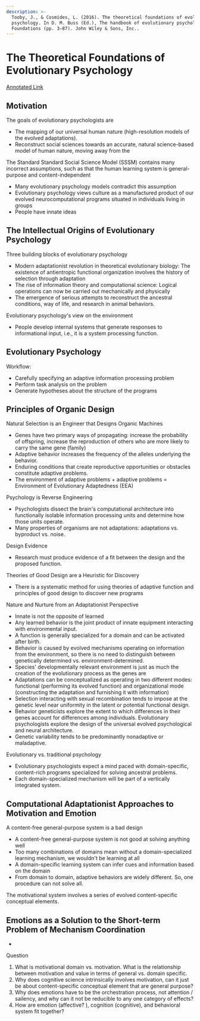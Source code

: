```yaml
---
description: >-
  Tooby, J., & Cosmides, L. (2016). The theoretical foundations of evolutionary
  psychology. In D. M. Buss (Ed.), The handbook of evolutionary psychology:
  Foundations (pp. 3–87). John Wiley & Sons, Inc..
---
```


# The Theoretical Foundations of Evolutionary Psychology

[Annotated Link](https://drive.google.com/file/d/1CNPyHEou5wF8rL8qR2GcN9mOzc9h69ZH/view?usp=sharing)

## Motivation&#x20;

The goals of evolutionary psychologists are&#x20;

* The mapping of our universal human nature (high-resolution models of the evolved adaptations).&#x20;
* Reconstruct social sciences towards an accurate, natural science-based model of human nature, moving away from the&#x20;

The Standard Standard Social Science Model (SSSM) contains many incorrect assumptions, such as that the human learning system is general-purpose and content-independent

* Many evolutionary psychology models contradict this assumption
* Evolutionary psychology views culture as a manufactured product of our evolved neurocomputational programs situated in individuals living in groups&#x20;
* People have innate ideas&#x20;

## The Intellectual Origins of Evolutionary Psychology&#x20;

Three building blocks of evolutionary psychology

* Modern adaptationist revolution in theoretical evolutionary biology: The existence of antientropic functional organization involves the history of selection through adaptation&#x20;
* The rise of information theory and computational science: Logical operations can now be carried out mechanically and physically&#x20;
* The emergence of serious attempts to reconstruct the ancestral conditions, way of life, and research in animal behaviors.&#x20;

Evolutionary psychology's view on the environment

* People develop internal systems that generate responses to informational input, i.e., it is a system processing function.&#x20;

## Evolutionary Psychology&#x20;

Workflow:&#x20;

* Carefully specifying an adaptive information processing problem&#x20;
* Perform task analysis on the problem
* Generate hypotheses about the structure of the programs&#x20;

## Principles of Organic Design

Natural Selection is an Engineer that Designs Organic Machines&#x20;

* Genes have two primary ways of propagating: increase the probability of offspring, increase the reproduction of others who are more likely to carry the same gene (family)
* Adaptive behavior increases the frequency of the alleles underlying the behavior.
* Enduring conditions that create reproductive opportunities or obstacles constitute adaptive problems.
* The environment of adaptive problems + adaptive problems = Environment of Evolutionary Adaptedness (EEA)&#x20;

Psychology is Reverse Engineering&#x20;

* Psychologists dissect the brain's computational architecture into functionally isolable information processing units and determine how those units operate.
* Many properties of organisms are not adaptations: adaptations vs. byproduct vs. noise.&#x20;

Design Evidence&#x20;

* Research must produce evidence of a fit between the design and the proposed function.&#x20;

Theories of Good Design are a Heuristic for Discovery&#x20;

* There is a systematic method for using theories of adaptive function and principles of good design to discover new programs

Nature and Nurture from an Adaptationist Perspective&#x20;

* Innate is not the opposite of learned
* Any learned behavior is the joint product of innate equipment interacting with environmental input.
* A function is generally specialized for a domain and can be activated after birth.&#x20;
* Behavior is caused by evolved mechanisms operating on information from the environment, so there is no need to distinguish between genetically determined vs. environment-determined.&#x20;
* Species' developmentally relevant environment is just as much the creation of the evolutionary process as the genes are&#x20;
* Adaptations can be conceptualized as operating in two different modes: functional (performing its evolved function) and organizational mode (constructing the adaptation and furnishing it with information)
* Selection interacting with sexual recombination tends to impose at the genetic level near uniformity in the latent or potential functional design.&#x20;
* Behavior geneticists explore the extent to which differences in their genes account for differences among individuals. Evolutionary psychologists explore the design of the universal evolved psychological and neural architecture.&#x20;
* Genetic variability tends to be predominantly nonadaptive or maladaptive.&#x20;

Evolutionary vs. traditional psychology&#x20;

* Evolutionary psychologists expect a mind paced with domain-specific, content-rich programs specialized for solving ancestral problems.&#x20;
* Each domain-specialized mechanism will be part of a vertically integrated system.&#x20;

## Computational Adaptationist Approaches to Motivation and Emotion&#x20;

A content-free general-purpose system is a bad design

* A content-free general-purpose system is not good at solving anything well&#x20;
* Too many combinations of domains mean without a domain-specialized learning mechanism, we wouldn't be learning at all
* A domain-specific learning system can infer cues and information based on the domain
* From domain to domain, adaptive behaviors are widely different. So, one procedure can not solve all.&#x20;

The motivational system involves a series of evolved content-specific conceptual elements.&#x20;

## Emotions as a Solution to the Short-term Problem of Mechanism Coordination&#x20;

* &#x20;



Question&#x20;

1. What is motivational domain vs. motivation. What is the relationship between motivation and value in terms of general vs. domain specific.&#x20;
2. Why does cognitive science intrinsically involves motivation, can it just be about content-specific conceptual element that are general purpose?&#x20;
3. Why does emotions have to be the orchestration process, not attention / sailency, and why can it not be reducible to any one category of effects?&#x20;
4. How are emotion (affective? ), cognition (cognitive), and behavioral system fit together?&#x20;
